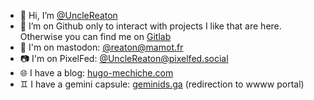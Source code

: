 - 👋 Hi, I’m [@UncleReaton](https://github.com/UncleReaton)
- 👀 I’m on Github only to interact with projects I like that are here. Otherwise you can find me on [Gitlab](https://gitlab.com/UncleReaton)
- 🐘 I'm on mastodon: [@reaton@mamot.fr](https://mamot.fr/@reaton)
- 📷️ I'm on PixelFed: [@UncleReaton@pixelfed.social](https://pixelfed.social/UncleReaton)
- 🌐 I have a blog: [hugo-mechiche.com](https://hugo-mechiche.com)
- ♊️ I have a gemini capsule: [geminids.ga](https://portal.mozz.us/gemini/geminids.ga) (redirection to wwww portal)

